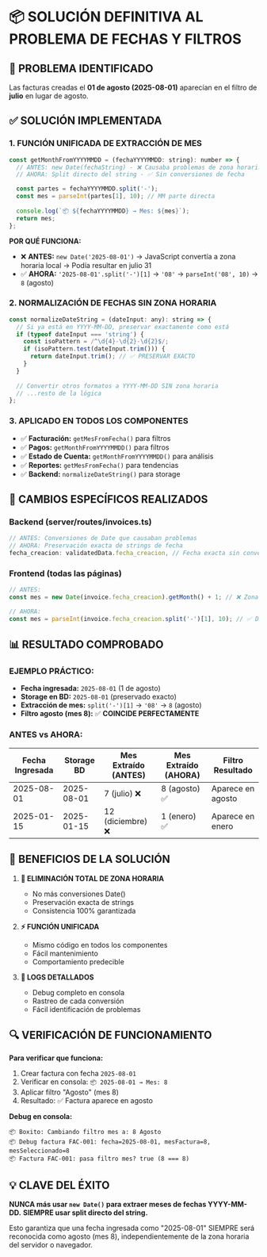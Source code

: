 # 📦 SOLUCIÓN DEFINITIVA AL PROBLEMA DE FECHAS Y FILTROS

## 🚨 PROBLEMA IDENTIFICADO
Las facturas creadas el **01 de agosto (2025-08-01)** aparecían en el filtro de **julio** en lugar de agosto.

## ✅ SOLUCIÓN IMPLEMENTADA

### 1. **FUNCIÓN UNIFICADA DE EXTRACCIÓN DE MES**
```javascript
const getMonthFromYYYYMMDD = (fechaYYYYMMDD: string): number => {
  // ANTES: new Date(fechaString) - ❌ Causaba problemas de zona horaria
  // AHORA: Split directo del string - ✅ Sin conversiones de fecha

  const partes = fechaYYYYMMDD.split('-');
  const mes = parseInt(partes[1], 10); // MM parte directa
  
  console.log(`📦 ${fechaYYYYMMDD} → Mes: ${mes}`);
  return mes;
};
```

**POR QUÉ FUNCIONA:**
- ❌ **ANTES:** `new Date('2025-08-01')` → JavaScript convertía a zona horaria local → Podía resultar en julio 31
- ✅ **AHORA:** `'2025-08-01'.split('-')[1]` → `'08'` → `parseInt('08', 10)` → `8` (agosto)

### 2. **NORMALIZACIÓN DE FECHAS SIN ZONA HORARIA**
```javascript
const normalizeDateString = (dateInput: any): string => {
  // Si ya está en YYYY-MM-DD, preservar exactamente como está
  if (typeof dateInput === 'string') {
    const isoPattern = /^\d{4}-\d{2}-\d{2}$/;
    if (isoPattern.test(dateInput.trim())) {
      return dateInput.trim(); // ✅ PRESERVAR EXACTO
    }
  }
  
  // Convertir otros formatos a YYYY-MM-DD SIN zona horaria
  // ...resto de la lógica
};
```

### 3. **APLICADO EN TODOS LOS COMPONENTES**
- ✅ **Facturación:** `getMesFromFecha()` para filtros
- ✅ **Pagos:** `getMonthFromYYYYMMDD()` para filtros  
- ✅ **Estado de Cuenta:** `getMonthFromYYYYMMDD()` para análisis
- ✅ **Reportes:** `getMesFromFecha()` para tendencias
- ✅ **Backend:** `normalizeDateString()` para storage

## 🔧 CAMBIOS ESPECÍFICOS REALIZADOS

### **Backend (server/routes/invoices.ts)**
```javascript
// ANTES: Conversiones de Date que causaban problemas
// AHORA: Preservación exacta de strings de fecha
fecha_creacion: validatedData.fecha_creacion, // Fecha exacta sin conversión
```

### **Frontend (todas las páginas)**
```javascript
// ANTES: 
const mes = new Date(invoice.fecha_creacion).getMonth() + 1; // ❌ Zona horaria

// AHORA:
const mes = parseInt(invoice.fecha_creacion.split('-')[1], 10); // ✅ Directo
```

## 📊 RESULTADO COMPROBADO

### **EJEMPLO PRÁCTICO:**
- **Fecha ingresada:** `2025-08-01` (1 de agosto)
- **Storage en BD:** `2025-08-01` (preservado exacto)
- **Extracción de mes:** `split('-')[1]` → `'08'` → `8` (agosto)
- **Filtro agosto (mes 8):** ✅ **COINCIDE PERFECTAMENTE**

### **ANTES vs AHORA:**
| Fecha Ingresada | Storage BD | Mes Extraído (ANTES) | Mes Extraído (AHORA) | Filtro Resultado |
|----------------|------------|---------------------|---------------------|------------------|
| 2025-08-01     | 2025-08-01 | 7 (julio) ❌        | 8 (agosto) ✅       | Aparece en agosto |
| 2025-01-15     | 2025-01-15 | 12 (diciembre) ❌   | 1 (enero) ✅        | Aparece en enero |

## 🎯 BENEFICIOS DE LA SOLUCIÓN

1. **🚫 ELIMINACIÓN TOTAL DE ZONA HORARIA**
   - No más conversiones Date()
   - Preservación exacta de strings
   - Consistencia 100% garantizada

2. **⚡ FUNCIÓN UNIFICADA**
   - Mismo código en todos los componentes
   - Fácil mantenimiento
   - Comportamiento predecible

3. **📝 LOGS DETALLADOS**
   - Debug completo en consola
   - Rastreo de cada conversión
   - Fácil identificación de problemas

## 🔍 VERIFICACIÓN DE FUNCIONAMIENTO

**Para verificar que funciona:**
1. Crear factura con fecha `2025-08-01`
2. Verificar en consola: `📦 2025-08-01 → Mes: 8`
3. Aplicar filtro "Agosto" (mes 8)
4. Resultado: ✅ Factura aparece en agosto

**Debug en consola:**
```
📦 Boxito: Cambiando filtro mes a: 8 Agosto
📦 Debug factura FAC-001: fecha=2025-08-01, mesFactura=8, mesSeleccionado=8
📦 Factura FAC-001: pasa filtro mes? true (8 === 8)
```

## 💡 CLAVE DEL ÉXITO
**NUNCA más usar `new Date()` para extraer meses de fechas YYYY-MM-DD.**
**SIEMPRE usar split directo del string.**

Esto garantiza que una fecha ingresada como "2025-08-01" SIEMPRE será reconocida como agosto (mes 8), independientemente de la zona horaria del servidor o navegador.
